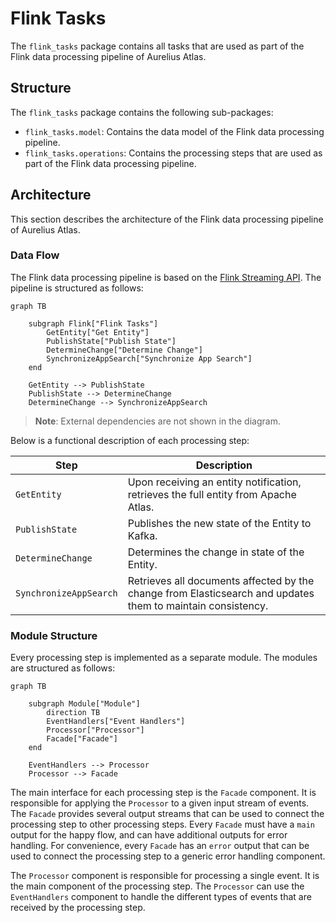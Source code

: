 # Flink Tasks

The `flink_tasks` package contains all tasks that are used as part of the Flink data processing pipeline of Aurelius Atlas.

## Structure

The `flink_tasks` package contains the following sub-packages:

- `flink_tasks.model`: Contains the data model of the Flink data processing pipeline.
- `flink_tasks.operations`: Contains the processing steps that are used as part of the Flink data processing pipeline.

## Architecture

This section describes the architecture of the Flink data processing pipeline of Aurelius Atlas.

### Data Flow

The Flink data processing pipeline is based on the [Flink Streaming API](https://nightlies.apache.org/flink/flink-docs-release-1.18/docs/dev/datastream/overview/). The pipeline is structured as follows:

```mermaid
graph TB

    subgraph Flink["Flink Tasks"]
        GetEntity["Get Entity"]
        PublishState["Publish State"]
        DetermineChange["Determine Change"]
        SynchronizeAppSearch["Synchronize App Search"]
    end

    GetEntity --> PublishState
    PublishState --> DetermineChange
    DetermineChange --> SynchronizeAppSearch
```

> **Note**: External dependencies are not shown in the diagram.

Below is a functional description of each processing step:

| Step                   | Description                                                                                                 |
| ---------------------- | ----------------------------------------------------------------------------------------------------------- |
| `GetEntity`            | Upon receiving an entity notification, retrieves the full entity from Apache Atlas.                         |
| `PublishState`         | Publishes the new state of the Entity to Kafka.                                                             |
| `DetermineChange`      | Determines the change in state of the Entity.                                                               |
| `SynchronizeAppSearch` | Retrieves all documents affected by the change from Elasticsearch and updates them to maintain consistency. |

### Module Structure

Every processing step is implemented as a separate module. The modules are structured as follows:

```mermaid
graph TB

    subgraph Module["Module"]
        direction TB
        EventHandlers["Event Handlers"]
        Processor["Processor"]
        Facade["Facade"]
    end

    EventHandlers --> Processor
    Processor --> Facade
```

The main interface for each processing step is the `Facade` component. It is responsible for applying the `Processor` to a given input stream of events. The `Facade` provides several output streams that can be used to connect the processing step to other processing steps. Every `Facade` must have a `main` output for the happy flow, and can have additional outputs for error handling. For convenience, every `Facade` has an `error` output that can be used to connect the processing step to a generic error handling component.

The `Processor` component is responsible for processing a single event. It is the main component of the processing step. The `Processor` can use the `EventHandlers` component to handle the different types of events that are received by the processing step.
